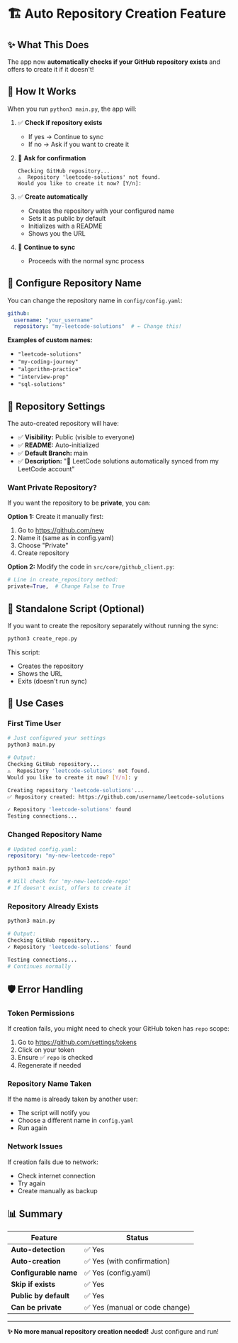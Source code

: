 # 🏗️ Auto Repository Creation Feature

## ✨ What This Does

The app now **automatically checks if your GitHub repository exists** and offers to create it if it doesn't!

## 🎯 How It Works

When you run `python3 main.py`, the app will:

1. ✅ **Check if repository exists**
   - If yes → Continue to sync
   - If no → Ask if you want to create it

2. 🤔 **Ask for confirmation**
   ```
   Checking GitHub repository...
   ⚠️  Repository 'leetcode-solutions' not found.
   Would you like to create it now? [Y/n]:
   ```

3. ✅ **Create automatically**
   - Creates the repository with your configured name
   - Sets it as public by default
   - Initializes with a README
   - Shows you the URL

4. 🚀 **Continue to sync**
   - Proceeds with the normal sync process

## 🎨 Configure Repository Name

You can change the repository name in `config/config.yaml`:

```yaml
github:
  username: "your_username"
  repository: "my-leetcode-solutions"  # ← Change this!
```

**Examples of custom names:**
- `"leetcode-solutions"`
- `"my-coding-journey"`
- `"algorithm-practice"`
- `"interview-prep"`
- `"sql-solutions"`

## 🔧 Repository Settings

The auto-created repository will have:
- ✅ **Visibility:** Public (visible to everyone)
- ✅ **README:** Auto-initialized
- ✅ **Default Branch:** main
- ✅ **Description:** "🚀 LeetCode solutions automatically synced from my LeetCode account"

### Want Private Repository?

If you want the repository to be **private**, you can:

**Option 1:** Create it manually first:
1. Go to https://github.com/new
2. Name it (same as in config.yaml)
3. Choose "Private"
4. Create repository

**Option 2:** Modify the code in `src/core/github_client.py`:
```python
# Line in create_repository method:
private=True,  # Change False to True
```

## 📝 Standalone Script (Optional)

If you want to create the repository separately without running the sync:

```bash
python3 create_repo.py
```

This script:
- Creates the repository
- Shows the URL
- Exits (doesn't run sync)

## 🎯 Use Cases

### First Time User
```bash
# Just configured your settings
python3 main.py

# Output:
Checking GitHub repository...
⚠️  Repository 'leetcode-solutions' not found.
Would you like to create it now? [Y/n]: y

Creating repository 'leetcode-solutions'...
✅ Repository created: https://github.com/username/leetcode-solutions

✓ Repository 'leetcode-solutions' found
Testing connections...
```

### Changed Repository Name
```yaml
# Updated config.yaml:
repository: "my-new-leetcode-repo"
```

```bash
python3 main.py

# Will check for 'my-new-leetcode-repo'
# If doesn't exist, offers to create it
```

### Repository Already Exists
```bash
python3 main.py

# Output:
Checking GitHub repository...
✓ Repository 'leetcode-solutions' found

Testing connections...
# Continues normally
```

## 🛡️ Error Handling

### Token Permissions
If creation fails, you might need to check your GitHub token has `repo` scope:

1. Go to https://github.com/settings/tokens
2. Click on your token
3. Ensure ✅ `repo` is checked
4. Regenerate if needed

### Repository Name Taken
If the name is already taken by another user:
- The script will notify you
- Choose a different name in `config.yaml`
- Run again

### Network Issues
If creation fails due to network:
- Check internet connection
- Try again
- Create manually as backup

## 📊 Summary

| Feature | Status |
|---------|--------|
| **Auto-detection** | ✅ Yes |
| **Auto-creation** | ✅ Yes (with confirmation) |
| **Configurable name** | ✅ Yes (config.yaml) |
| **Skip if exists** | ✅ Yes |
| **Public by default** | ✅ Yes |
| **Can be private** | ✅ Yes (manual or code change) |

---

**✨ No more manual repository creation needed!** Just configure and run!
